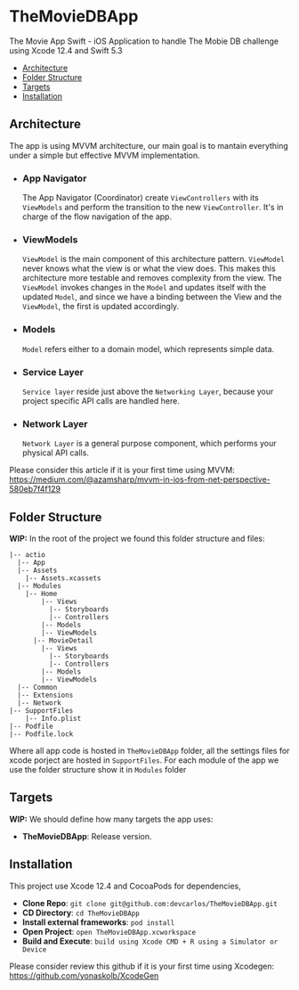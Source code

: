 # TheMovieDBApp
The Movie App Swift - iOS Application to handle The Mobie DB challenge using Xcode 12.4 and Swift 5.3

- [Architecture](#Architecture)
- [Folder Structure ](#location)
- [Targets](#targets)
- [Installation](#installation)

## Architecture
The app is using MVVM architecture, our main goal is to mantain everything under a simple but effective MVVM implementation.

- ### App Navigator
    The App Navigator (Coordinator) create `ViewControllers` with its `ViewModels` and perform the transition to the new `ViewController`. It's in charge of the flow navigation of the app.

- ### ViewModels
    `ViewModel` is the main component of this architecture pattern. `ViewModel` never knows what the view is or what the view does. This makes this architecture more testable and removes complexity from the view. 
    The `ViewModel` invokes changes in the `Model` and updates itself with the updated `Model`, and since we have a binding between the View and the `ViewModel`, the first is updated accordingly.

- ### Models
    `Model` refers either to a domain model, which represents simple data.

- ### Service Layer
    `Service layer` reside just above the `Networking Layer`, because your project specific API calls are handled here.

- ### Network Layer
    `Network Layer` is a general purpose component, which performs your physical API calls. 

Please consider this article if it is your first time using MVVM:
https://medium.com/@azamsharp/mvvm-in-ios-from-net-perspective-580eb7f4f129


## Folder Structure
**WIP:** 
In the root of the project we found this folder structure and files:
```
|-- actio
  |-- App
  |-- Assets
    |-- Assets.xcassets
  |-- Modules
    |-- Home
        |-- Views
          |-- Storyboards
          |-- Controllers
        |-- Models
        |-- ViewModels
      |-- MovieDetail
        |-- Views
          |-- Storyboards
          |-- Controllers
        |-- Models
        |-- ViewModels
  |-- Common
  |-- Extensions
  |-- Network
|-- SupportFiles
    |-- Info.plist
|-- Podfile
|-- Podfile.lock

```
Where all app code is hosted in `TheMovieDBApp` folder, all the settings files for xcode porject are hosted in `SupportFiles`. For each module of the app we use the folder structure show it in `Modules` folder

## Targets
**WIP:** We should define how many targets the app uses:

- **TheMovieDBApp**: Release version.

## Installation
This project use Xcode 12.4 and CocoaPods for dependencies, 

- **Clone Repo**:  `git clone git@github.com:devcarlos/TheMovieDBApp.git`
- **CD Directory**:  `cd TheMovieDBApp`
- **Install external frameworks**:  `pod install`
- **Open Project**:  `open TheMovieDBApp.xcworkspace`
- **Build and Execute**:  `build using Xcode CMD + R using a Simulator or Device`

Please consider review this github if it is your first time using Xcodegen:
https://github.com/yonaskolb/XcodeGen

